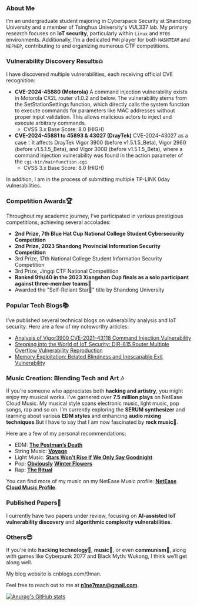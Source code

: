 ### About Me

I’m an undergraduate student majoring in Cyberspace Security at Shandong University and a member of Tsinghua University's VUL337 lab. My primary research focuses on **IoT security**, particularly within `Linux` and `RTOS` environments. Additionally, I’m a dedicated `PWN` player for both `HASHTEAM` and `NEPNEP`, contributing to and organizing numerous CTF competitions.

### Vulnerability Discovery Results💥

I have discovered multiple vulnerabilities, each receiving official CVE recognition:

- **CVE-2024-45880 (Motorola)**
  A command injection vulnerability exists in Motorola CX2L router v1.0.2 and below. The vulnerability stems from the SetStationSettings function, which directly calls the system function to execute commands for parameters like MAC addresses without proper input validation. This allows malicious actors to inject and execute arbitrary commands.
  - CVSS 3.x Base Score: 8.0 (HIGH)
- **CVE-2024-45881 to 45893 & 43027 (DrayTek)**
  CVE-2024-43027 as a case：It affects DrayTek Vigor 3900 (before v1.5.1.5_Beta), Vigor 2960 (before v1.5.1.5_Beta), and Vigor 300B (before v1.5.1.5_Beta), where a command injection vulnerability was found in the action parameter of the `cgi-bin/mainfunction.cgi`.
  - CVSS 3.x Base Score: 8.0 (HIGH)

In addition, I am in the process of submitting multiple TP-LINK 0day vulnerabilities.

### Competition Awards🏆

Throughout my academic journey, I’ve participated in various prestigious competitions, achieving several accolades:

- **2nd Prize, 7th Blue Hat Cup National College Student Cybersecurity Competition**
- **2nd Prize, 2023 Shandong Provincial Information Security Competition**
- 3rd Prize, 17th National College Student Information Security Competition
- 3rd Prize, Jingqi CTF National Competition
- **Ranked 9th/40 in the 2023 Xiangshan Cup finals as a solo participant against three-member teams🥷**
- Awarded the "Self-Reliant Star🌟" title by Shandong University

### Popular Tech Blogs📚

I’ve published several technical blogs on vulnerability analysis and IoT security. Here are a few of my noteworthy articles:

- [Analysis of Vigor3900 CVE-2021-43118 Command Injection Vulnerability](https://bbs.kanxue.com/thread-282750.htm)
- [Stepping into the World of IoT Security: DIR-815 Router Multiple Overflow Vulnerability Reproduction](https://www.freebuf.com/vuls/395954.html)
- [Memory Exploitation: Belated Blindness and Inescapable Exit Vulnerability](https://www.freebuf.com/vuls/378598.html)

### Music Creation: Blending Tech and Art 🎶

If you're someone who appreciates both **hacking and artistry**, you might enjoy my musical works. I’ve garnered over **7.5 million plays** on NetEase Cloud Music. My musical style spans electronic music, light music, pop songs, rap and so on. I’m currently exploring the **SERUM synthesizer** and learning about various **EDM styles** and enhancing **audio mixing techniques**.But I have to say that I am now fascinated by **rock music**🤟.

Here are a few of my personal recommendations:

- EDM: [**The Postman’s Death**](https://music.163.com/#/song?id=2151973944)
- String Music: [**Voyage**](https://music.163.com/#/song?id=1819064899)
- Light Music: [**Stars Won’t Rise If We Only Say Goodnight**](https://music.163.com/#/song?id=1444808156)
- Pop: [**Obviously**](http://163cn.tv/yeT8Hx8) [**Winter Flowers**](https://music.163.com/#/song?id=1972432560)
- Rap: [**The Ritual**](https://music.163.com/#/song?id=2010877321)

You can find more of my music on my NetEase Music profile: [**NetEase Cloud Music Profile**](https://music.163.com/#/artist?id=28389493).

### Published Papers🧐

I currently have two papers under review, focusing on **AI-assisted IoT vulnerability discovery** and **algorithmic complexity vulnerabilities**.

### Others😎

If you're into **hacking technology**👿, **music**🎸, or even **communism**👷, along with games like Cyberpunk 2077 and Black Myth: Wukong, I think we’ll get along well.

My blog website is cnblogs.com/9man.

Feel free to reach out to me at **n1ne7man@gmail.com**.

[![Anurag's GitHub stats](https://github-readme-stats.vercel.app/api?username=N1nEmAn&show_icons=true)](https://github.com/anuraghazra/github-readme-stats)
<!--
**N1nEmAn/N1nEmAn** is a ✨ _special_ ✨ repository because its `README.md` (this file) appears on your GitHub profile.
Here are some ideas to get you started:

- 🔭 I’m currently working on ...
- 🌱 I’m currently learning ...
- 👯 I’m looking to collaborate on ...
- 🤔 I’m looking for help with ...
- 💬 Ask me about ...
- 📫 How to reach me: ...
- 😄 Pronouns: ...
- ⚡ Fun fact: ...
-->
